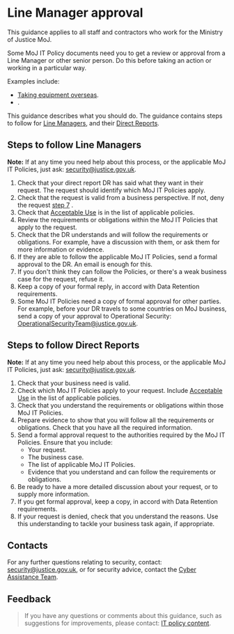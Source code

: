 # Line Manager approval

This guidance applies to all staff and contractors who work for the Ministry of Justice MoJ.

Some MoJ IT Policy documents need you to get a review or approval from a Line Manager or other senior person. Do this before taking an action or working in a particular way.

Examples include:

-   [Taking equipment overseas](https://intranet.justice.gov.uk/guidance/security/it-computer-security/accessing-moj-it-systems-overseas/taking-equipment-overseas/).
-   .

This guidance describes what you should do. The guidance contains steps to follow for [Line Managers](#steps-to-follow-line-managers), and their [Direct Reports](#steps-to-follow-direct-reports).

<a id="steps-to-follow-\(line-managers\)"></a>
## Steps to follow Line Managers

**Note:** If at any time you need help about this process, or the applicable MoJ IT Policies, just ask: [security@justice.gov.uk](mailto:security@justice.gov.uk).

1.  Check that your direct report DR has said what they want in their request. The request should identify which MoJ IT Policies apply.
2.  Check that the request is valid from a business perspective. If not, deny the request [step 7](#step7) .
3.  Check that [Acceptable Use](https://intranet.justice.gov.uk/guidance/security/it-computer-security/acceptable-use/) is in the list of applicable policies.
4.  Review the requirements or obligations within the MoJ IT Policies that apply to the request.
5.  Check that the DR understands and will follow the requirements or obligations. For example, have a discussion with them, or ask them for more information or evidence.
6.  If they are able to follow the applicable MoJ IT Policies, send a formal approval to the DR. An email is enough for this.
7.  If you don't think they can follow the Policies, or there's a weak business case for the request, refuse it.
8.  Keep a copy of your formal reply, in accord with Data Retention requirements.
9.  Some MoJ IT Policies need a copy of formal approval for other parties. For example, before your DR travels to some countries on MoJ business, send a copy of your approval to Operational Security: [OperationalSecurityTeam@justice.gov.uk](mailto:OperationalSecurityTeam@justice.gov.uk).

<a id="steps-to-follow-\(direct-reports\)"></a>
## Steps to follow Direct Reports

**Note:** If at any time you need help about this process, or the applicable MoJ IT Policies, just ask: [security@justice.gov.uk](mailto:security@justice.gov.uk).

1.  Check that your business need is valid.
2.  Check which MoJ IT Policies apply to your request. Include [Acceptable Use](https://intranet.justice.gov.uk/guidance/security/it-computer-security/acceptable-use/) in the list of applicable policies.
3.  Check that you understand the requirements or obligations within those MoJ IT Policies.
4.  Prepare evidence to show that you will follow all the requirements or obligations. Check that you have all the required information.
5.  Send a formal approval request to the authorities required by the MoJ IT Policies. Ensure that you include:
    -   Your request.
    -   The business case.
    -   The list of applicable MoJ IT Policies.
    -   Evidence that you understand and can follow the requirements or obligations.
6.  Be ready to have a more detailed discussion about your request, or to supply more information.
7.  If you get formal approval, keep a copy, in accord with Data Retention requirements.
8.  If your request is denied, check that you understand the reasons. Use this understanding to tackle your business task again, if appropriate.

<a id="contacts"></a>
## Contacts

For any further questions relating to security, contact: [security@justice.gov.uk](mailto:security@justice.gov.uk), or for security advice, contact the [Cyber Assistance Team](mailto:CyberConsultancy@digital.justice.gov.uk).

<a id="feedback"></a>
## Feedback

> If you have any questions or comments about this guidance, such as suggestions for improvements, please contact: [IT policy content](mailto:itpolicycontent@digital.justice.gov.uk).

